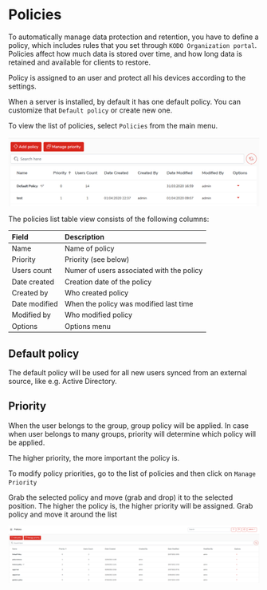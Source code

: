 # Policies

To automatically manage data protection and retention, you have to define a policy, which includes rules that you set through `KODO Organization portal`. Policies affect how much data is stored over time, and how long data is retained and available for clients to restore.

Policy is assigned to an user and protect all his devices according to the settings.

When a server is installed, by default it has one default policy. You can customize that `Default policy` or create new one.

To view the list of policies, select `Policies` from the main menu.

![](../../.gitbook/assets/policieslist.png)

The policies list table view consists of the following columns:

| **Field** | **Description** |
| :--- | :--- |
| Name | Name of policy |
| Priority | Priority \(see below\) |
| Users count | Numer of users associated with the policy |
| Date created | Creation date of the policy |
| Created by | Who created policy |
| Date modified | When the policy was modified last time |
| Modified by | Who modified policy |
| Options | Options menu |

## Default policy <a id="default-policy"></a>

The default policy will be used for all new users synced from an external source, like e.g. Active Directory.

## Priority <a id="policy-priotiy"></a>

When the user belongs to the group, group policy will be applied. In case when user belongs to many groups, priority will determine which policy will be applied.

The higher priority, the more important the policy is.

To modify policy priorities, go to the list of policies and then click on `Manage Priority`

Grab the selected policy and move \(grab and drop\) it to the selected position. The higher the policy is, the higher priority will be assigned. Grab policy and move it around the list

![](../../.gitbook/assets/image%20%2853%29.png)



